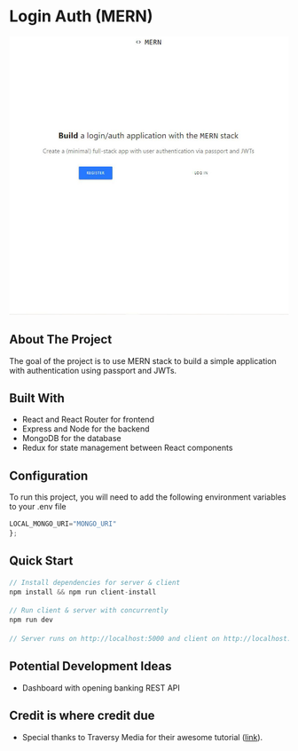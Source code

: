
# Login Auth (MERN)
![ Login Auth](https://github.com/jinwei-ang/MERN-Login-Auth-App/blob/main/Login-Auth-MERN-App-big.jpg)
<!-- ABOUT THE PROJECT -->

## About The Project
The goal of the project is to use MERN stack to build a simple application with authentication using passport and JWTs.

## Built With
- React and React Router for frontend
- Express and Node for the backend
- MongoDB for the database
- Redux for state management between React components

## Configuration

To run this project, you will need to add the following environment variables to your .env file

```javascript
LOCAL_MONGO_URI="MONGO_URI"
};
```
## Quick Start

```javascript
// Install dependencies for server & client
npm install && npm run client-install

// Run client & server with concurrently
npm run dev

// Server runs on http://localhost:5000 and client on http://localhost:3000
```

## Potential Development Ideas
- Dashboard with opening banking REST API

## Credit is where credit due
- Special thanks to Traversy Media for their awesome tutorial ([link](https://www.youtube.com/watch?v=PBTYxXADG_k&list=PLillGF-RfqbbiTGgA77tGO426V3hRF9iE)).
